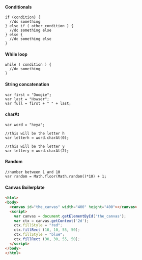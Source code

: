 #### Conditionals
```
if (condition) {
  //do something
} else if ( other_condition ) {
  //do something else
} else {
  //do something else
}
```

#### While loop
```
while ( condition ) {
  //do something
}
```

#### String concatenation
```
var first = "Doogie";
var last = "Howser";
var full = first + " " + last;
```

#### charAt
```
var word = "heya";

//this will be the letter h
var letterh = word.charAt(0);

//this will be the letter y
var lettery = word.charAt(2);
```

#### Random

```
//number between 1 and 10
var random = Math.floor(Math.random()*10) + 1;
```
#### Canvas Boilerplate

```html
<html>
<body>
  <canvas id="the_canvas" width="400" height="400"></canvas>
  <script>
    var canvas = document.getElementById('the_canvas');
    var ctx = canvas.getContext('2d');
    ctx.fillStyle = "red";
    ctx.fillRect (10, 10, 55, 50);
    ctx.fillStyle = "blue";
    ctx.fillRect (30, 30, 55, 50);
  </script>
</body>
</html>
```

